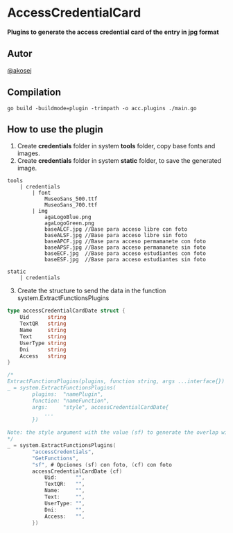 
# AccessCredentialCard
**Plugins to generate the access credential card of the entry in jpg format**


## Autor
[@akosej](https://github.com/akosej)


## Compilation
`go build -buildmode=plugin -trimpath -o acc.plugins ./main.go`

## How to use the plugin
1. Create **credentials** folder in system **tools** folder, copy base fonts and images. 
2. Create **credentials** folder in system **static** folder, to save the generated image.
```
tools
    | credentials
        | font
            MuseoSans_500.ttf
            MuseoSans_700.ttf
        | img
            agaLogoBlue.png
            agaLogoGreen.png
            baseALCF.jpg //Base para acceso libre con foto
            baseALSF.jpg //Base para acceso libre sin foto
            baseAPCF.jpg //Base para acceso permamanete con foto
            baseAPSF.jpg //Base para acceso permamanete sin foto
            baseECF.jpg  //Base para acceso estudiantes con foto
            baseESF.jpg  //Base para acceso estudiantes sin foto
      
static
    | credentials
```

3. Create the structure to send the data in the function system.ExtractFunctionsPlugins

``` go
type accessCredentialCardDate struct {
	Uid      string
	TextQR   string
	Name     string
	Text     string
	UserType string
	Dni      string
	Access   string
}

/* 
ExtractFunctionsPlugins(plugins, function string, args ...interface{}) interface{}
_ = system.ExtractFunctionsPlugins(
		plugins:  "namePlugin",
		function: "nameFunction",
		args:     "style", accessCredentialCardDate{
			...
		})

Note: the style argument with the value (sf) to generate the overlap without personal photo, and value (cf) to generate it with personal photo.
*/
_ = system.ExtractFunctionsPlugins(
		"accessCredentials",
		"GetFunctions",
		"sf", # Opciones (sf) con foto, (cf) con foto
		accessCredentialCardDate {cf) 
			Uid:      "",
			TextQR:   "",
			Name:     "",
			Text:     "",
			UserType: "",
			Dni:      "",
			Access:   "",
		})

```

 
